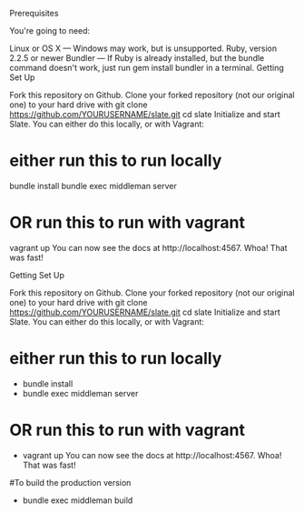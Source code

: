 Prerequisites

You're going to need:

Linux or OS X — Windows may work, but is unsupported.
Ruby, version 2.2.5 or newer
Bundler — If Ruby is already installed, but the bundle command doesn't work, just run gem install bundler in a terminal.
Getting Set Up

Fork this repository on Github.
Clone your forked repository (not our original one) to your hard drive with git clone https://github.com/YOURUSERNAME/slate.git
cd slate
Initialize and start Slate. You can either do this locally, or with Vagrant:
# either run this to run locally
bundle install
bundle exec middleman server

# OR run this to run with vagrant
vagrant up
You can now see the docs at http://localhost:4567. Whoa! That was fast!


Getting Set Up

Fork this repository on Github.
Clone your forked repository (not our original one) to your hard drive with git clone https://github.com/YOURUSERNAME/slate.git
cd slate
Initialize and start Slate. You can either do this locally, or with Vagrant:
# either run this to run locally
- bundle install
- bundle exec middleman server

# OR run this to run with vagrant
- vagrant up
You can now see the docs at http://localhost:4567. Whoa! That was fast!

#To build the production version
 - bundle exec middleman build